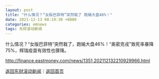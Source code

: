 ```yaml
---
layout: post
title: "什么情况？“女版巴菲特”突然栽了 跑输大盘46%！"
date: 2021-12-13 08:19:30 +0800
categories: emnews
tags: 东财滚动新闻
---
```


什么情况？“女版巴菲特”突然栽了，跑输大盘46%！“奥密克戎”致死率暴降75%，辉瑞疫苗有效性也骤降。

<http://finance.eastmoney.com/news/1351,202112132210929966.html>

[返回东财滚动新闻](//finews.withounder.com/emnews/)｜[返回首页](//finews.withounder.com/)